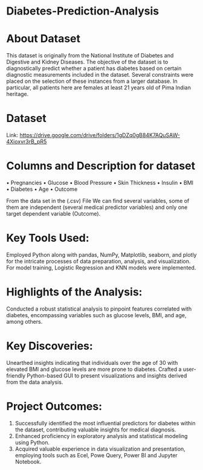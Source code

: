 # Diabetes-Prediction-Analysis

# About Dataset
  This dataset is originally from the National Institute of Diabetes and Digestive
and Kidney Diseases. The objective of the dataset is to diagnostically predict
whether a patient has diabetes based on certain diagnostic measurements
included in the dataset. Several constraints were placed on the selection of
these instances from a larger database. In particular, all patients here are
females at least 21 years old of Pima Indian heritage.

# Dataset
Link: https://drive.google.com/drive/folders/1gDZq0gB84K7AQuSAW-4Xioxvr3rB_pR5

# Columns and Description for dataset
• Pregnancies
• Glucose
• Blood Pressure
• Skin Thickness
• Insulin
• BMI
• Diabetes
• Age
• Outcome

From the data set in the (.csv) File We can find several variables, some of
them are independent (several medical predictor variables) and only one target
dependent variable (Outcome).

# Key Tools Used:
  Employed Python along with pandas, NumPy, Matplotlib, seaborn, and plotly for the intricate processes of data preparation, analysis, and visualization. For model training, Logistic Regression and KNN models were implemented.

# Highlights of the Analysis: 
  Conducted a robust statistical analysis to pinpoint features correlated with diabetes, encompassing variables such as glucose levels, BMI, and age, among others.

# Key Discoveries: 
  Unearthed insights indicating that individuals over the age of 30 with elevated BMI and glucose levels are more prone to diabetes.
Crafted a user-friendly Python-based GUI to present visualizations and insights derived from the data analysis.

# Project Outcomes:
1. Successfully identified the most influential predictors for diabetes within the dataset, contributing valuable insights for medical diagnosis.
2. Enhanced proficiency in exploratory analysis and statistical modeling using Python.
3. Acquired valuable experience in data visualization and presentation, employing tools such as Ecel, Powe Query, Power BI and Jupyter Notebook.
